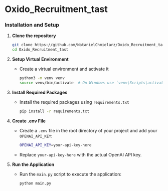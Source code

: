 # Oxido_Recruitment_tast

### Installation and Setup

1. **Clone the repository**

    ```bash
    git clone https://github.com/NatanielChmielarz/Oxido_Recruitment_tast.git
    cd Oxido_Recruitment_tast
    ```

2. **Setup Virtual Environment**

    - Create a virtual environment and activate it

      ```bash
      python3 -m venv venv
      source venv/bin/activate  # On Windows use `venv\Scripts\activate`
      ```

3. **Install Required Packages**

    - Install the required packages using `requirements.txt`

      ```bash
      pip install -r requirements.txt
      ```

4. **Create .env File**

    - Create a `.env` file in the root directory of your project and add your `OPENAI_API_KEY`:

      ```bash
      OPENAI_API_KEY=your-api-key-here
      ```

    - Replace `your-api-key-here` with the actual OpenAI API key.

5. **Run the Application**

    - Run the `main.py` script to execute the application:

      ```bash
      python main.py
      ```


